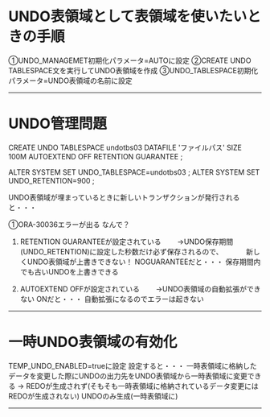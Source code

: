 # UNDO表領域として表領域を使いたいときの手順

①UNDO_MANAGEMET初期化パラメータ=AUTOに設定
②CREATE UNDO TABLESPACE文を実行してUNDO表領域を作成
③UNDO_TABLESPACE初期化パラメータ=UNDO表領域の名前に設定

---
# UNDO管理問題

CREATE UNDO TABLESPACE undotbs03
DATAFILE 'ファイルパス' SIZE 100M
AUTOEXTEND OFF
RETENTION GUARANTEE ;

ALTER SYSTEM SET UNDO_TABLESPACE=undotbs03 ;
ALTER SYSTEM SET UNDO_RETENTION=900 ;

UNDO表領域が埋まっているときに新しいトランザクションが発行されると・・・

①ORA-30036エラーが出る
なんで？

1. RETENTION GUARANTEEが設定されている
　　→UNDO保存期間(UNDO_RETENTION)に設定した秒数だけ必ず保存されるので、
　　　新しくUNDO表領域が上書きできない！
NOGUARANTEEだと・・・
保存期間内でも古いUNDOを上書きできる

2. AUTOEXTEND OFFが設定されている
　　→UNDO表領域の自動拡張ができない
ONだと・・・
自動拡張になるのでエラーは起きない

---
# 一時UNDO表領域の有効化

TEMP_UNDO_ENABLED=trueに設定
設定すると・・・
一時表領域に格納したデータを変更した際にUNDOの出力先をUNDO表領域から一時表領域に変更できる
→
REDOが生成されず(そもそも一時表領域に格納されているデータ変更にはREDOが生成されない)
UNDOのみ生成(一時表領域に)

---

